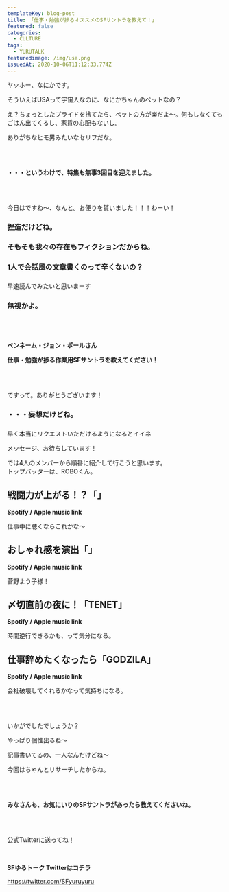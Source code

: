 ```yaml
---
templateKey: blog-post
title: 「仕事・勉強が捗るオススメのSFサントラを教えて！」
featured: false
categories:
  - CULTURE
tags:
  - YURUTALK
featuredimage: /img/usa.png
issuedAt: 2020-10-06T11:12:33.774Z
---
```

<div class="talk-left">
  <div class="nanika"></div>
  <div class="serif">
    <p>ヤッホー、なにかです。<p>
  </div>
</div>

<div class="talk-right">
  <div class="robo"></div>
  <div class="serif">
    <p>そういえばUSAって宇宙人なのに、なにかちゃんのペットなの？<p>
  </div>
</div>

<div class="talk-left">
  <div class="usa"></div>
  <div class="serif">
    <p>え？ちょっとしたプライドを捨てたら、ペットの方が楽だよ～。何もしなくてもごはん出てくるし、家賃の心配もないし。<p>
  </div>
</div>

<div class="talk-right">
  <div class="uma"></div>
  <div class="serif">
    <p>ありがちなヒモ男みたいなセリフだな。<p>
  </div>
</div>

<br><br>

**・・・というわけで、特集も無事3回目を迎えました。**

<br><br>

<div class="talk-left">
  <div class="nanika"></div>
  <div class="serif">
    <p>今日はですね〜、なんと。お便りを貰いました！！！わーい！<p>
  </div>
</div>

<div class="talk-right">
  <div class="usa"></div>
  <div class="serif">
    <h3>捏造だけどね。<h3>
  </div>
</div>

<div class="talk-left">
  <div class="robo"></div>
  <div class="serif">
    <h3>そもそも我々の存在もフィクションだからね。<h3>
  </div>
</div>

<div class="talk-right">
  <div class="uma"></div>
  <div class="serif">
    <h3>1人で会話風の文章書くのって辛くないの？<h3>
  </div>
</div>

<div class="talk-left">
  <div class="nanika"></div>
  <div class="serif">
    <p>早速読んでみたいと思いまーす<p>
  </div>
</div>

<div class="talk-right">
  <div class="usa"></div>
  <div class="serif">
    <h3>無視かよ。<h3>
  </div>
</div>

<br><br>

**ペンネーム・ジョン・ポールさん**

**仕事・勉強が捗る作業用SFサントラを教えてください！**

<br><br>

<div class="talk-left">
  <div class="nanika"></div>
  <div class="serif">
    <p>ですって。ありがとうございます！<p>
  </div>
</div>

<div class="talk-right">
  <div class="usa"></div>
  <div class="serif">
    <h3>・・・妄想だけどね。<h3>
  </div>
</div>

<div class="talk-left">
  <div class="robo"></div>
  <div class="serif">
    <p>早く本当にリクエストいただけるようになるとイイネ<p>
  </div>
</div>

<div class="talk-right">
  <div class="uma"></div>
  <div class="serif">
    <p>メッセージ、お待ちしています！<p>
  </div>
</div>

<div class="talk-left">
  <div class="nanika"></div>
  <div class="serif">
    <p>では4人のメンバーから順番に紹介して行こうと思います。<br>トップバッターは、ROBOくん。<p>
  </div>
</div>



## 戦闘力が上がる！？「」

**Spotify / Apple music link**



<div class="talk-left">
  <div class="robo"></div>
  <div class="serif">
    <p>仕事中に聴くならこれかな～<p>
  </div>
</div>



## おしゃれ感を演出「」

**Spotify / Apple music link**

<div class="talk-left">
  <div class="uma"></div>
  <div class="serif">
    <p>菅野よう子様！<p>
  </div>
</div>



## 〆切直前の夜に！「TENET」

**Spotify / Apple music link**

<div class="talk-left">
  <div class="nanika"></div>
  <div class="serif">
    <p>時間逆行できるかも、って気分になる。<p>
  </div>
</div>



## 仕事辞めたくなったら「GODZILA」

**Spotify / Apple music link**

<div class="talk-left">
  <div class="usa"></div>
  <div class="serif">
    <p>会社破壊してくれるかなって気持ちになる。<p>
  </div>
</div>



<br><br>

<div class="talk-left">
  <div class="nanika"></div>
  <div class="serif">
    <p>いかがでしたでしょうか？<p>
  </div>
</div>

<div class="talk-right">
  <div class="robo"></div>
  <div class="serif">
    <p>やっぱり個性出るね～<p>
  </div>
</div>

<div class="talk-left">
  <div class="usa"></div>
  <div class="serif">
    <p>記事書いてるの、一人なんだけどね～<p>
  </div>
</div>

<div class="talk-right">
  <div class="uma"></div>
  <div class="serif">
    <p>今回はちゃんとリサーチしたからね。<p>
  </div>
</div>

<br><br>

**みなさんも、お気にいりのSFサントラがあったら教えてくださいね。**

<br><br>

<div class="talk-left">
  <div class="usa"></div>
  <div class="serif">
    <p>公式Twitterに送ってね！<p>
  </div>
</div>







<br>

**SFゆるトーク  Twitterはコチラ**

<https://twitter.com/SFyuruyuru>